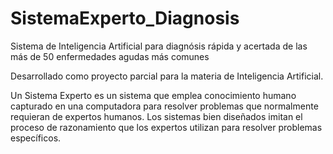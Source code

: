 # SistemaExperto_Diagnosis
Sistema de Inteligencia Artificial para diagnósis rápida y acertada de las más de 50 enfermedades agudas más comunes

Desarrollado como proyecto parcial para la materia de Inteligencia Artificial.

Un Sistema Experto es un sistema que emplea conocimiento humano capturado en una computadora para resolver problemas que normalmente requieran de expertos humanos.
Los sistemas bien diseñados imitan el proceso de razonamiento que los expertos utilizan para resolver problemas específicos.
